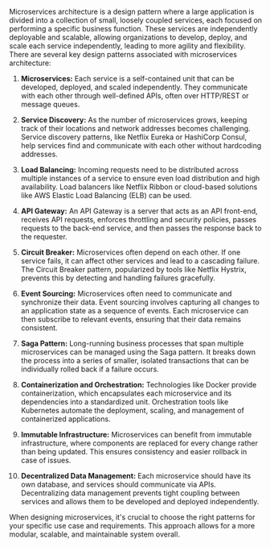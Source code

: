 Microservices architecture is a design pattern where a large application is divided into a collection of small, loosely coupled services, each focused on performing a specific business function. These services are independently deployable and scalable, allowing organizations to develop, deploy, and scale each service independently, leading to more agility and flexibility. There are several key design patterns associated with microservices architecture:

1. **Microservices:** Each service is a self-contained unit that can be developed, deployed, and scaled independently. They communicate with each other through well-defined APIs, often over HTTP/REST or message queues.

2. **Service Discovery:** As the number of microservices grows, keeping track of their locations and network addresses becomes challenging. Service discovery patterns, like Netflix Eureka or HashiCorp Consul, help services find and communicate with each other without hardcoding addresses.

3. **Load Balancing:** Incoming requests need to be distributed across multiple instances of a service to ensure even load distribution and high availability. Load balancers like Netflix Ribbon or cloud-based solutions like AWS Elastic Load Balancing (ELB) can be used.

4. **API Gateway:** An API Gateway is a server that acts as an API front-end, receives API requests, enforces throttling and security policies, passes requests to the back-end service, and then passes the response back to the requester.

5. **Circuit Breaker:** Microservices often depend on each other. If one service fails, it can affect other services and lead to a cascading failure. The Circuit Breaker pattern, popularized by tools like Netflix Hystrix, prevents this by detecting and handling failures gracefully.

6. **Event Sourcing:** Microservices often need to communicate and synchronize their data. Event sourcing involves capturing all changes to an application state as a sequence of events. Each microservice can then subscribe to relevant events, ensuring that their data remains consistent.

7. **Saga Pattern:** Long-running business processes that span multiple microservices can be managed using the Saga pattern. It breaks down the process into a series of smaller, isolated transactions that can be individually rolled back if a failure occurs.

8. **Containerization and Orchestration:** Technologies like Docker provide containerization, which encapsulates each microservice and its dependencies into a standardized unit. Orchestration tools like Kubernetes automate the deployment, scaling, and management of containerized applications.

9. **Immutable Infrastructure:** Microservices can benefit from immutable infrastructure, where components are replaced for every change rather than being updated. This ensures consistency and easier rollback in case of issues.

10. **Decentralized Data Management:** Each microservice should have its own database, and services should communicate via APIs. Decentralizing data management prevents tight coupling between services and allows them to be developed and deployed independently.

When designing microservices, it's crucial to choose the right patterns for your specific use case and requirements. This approach allows for a more modular, scalable, and maintainable system overall.